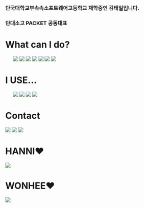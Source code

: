 ### 단국대학교부속속소프트웨어고등학교 재학중인 김태일입니다.
### 단대소고 PACKET 공동대표


<h1>What can I do?</h1>
<ul>
  <img src="https://img.shields.io/badge/NEXT.JS-000000?style=round-square&logo=next.js&logoColor=#000000">
  <img src="https://img.shields.io/badge/C++-00599C?style=round-square&logo=cplusplus&logoColor=#00599C">
  <img src="https://img.shields.io/badge/React-white?style=round-square&logo=React&logoColor=#61DAFB">
  <img src="https://img.shields.io/badge/Django-092E20?style=round-square&logo=django&logoColor=#61DAFB">
  <img src="https://img.shields.io/badge/Python-111111?style=round-square&logo=python&logoColor=#61DAFB">
  <img src="https://img.shields.io/badge/HTML-white?style=round-square&logo=html5&logoColor=#61DAFB">
  <img src="https://img.shields.io/badge/CSS-1572B6?style=round-square&logo=css3&logoColor=#61DAFB">
</ul>

<h1> I USE...</h1>
<ul>
  <img src="https://img.shields.io/badge/Pycharm-000000?style=round-square&logo=pycharm&logoColor=#000000">
  <img src="https://img.shields.io/badge/VSCode-007ACC?style=round-square&logo=visualstudiocode&logoColor=#007ACC">
  <img src="https://img.shields.io/badge/MySQL-00B2FF?style=round-square&logo=mysql&logoColor=#61DAFB">
  <img src="https://img.shields.io/badge/MAC-111111?style=round-square&logo=macos&logoColor=#61DAFB">
</ul>

<h1>Contact</h1>

<a href="https://www.instagram.com/gerrard_taeil._/" target="_blank"><img src="https://img.shields.io/badge/instagram-E4405F?style=flat-square&logo=Instagram&logoColor=white"/></a>
<img src="https://img.shields.io/badge/GLAYTIGER-0000FF?style=flat-square&logo=discord&logoColor=black">
<a href="https://www.youtube.com/channel/UCTikHent_bukHu2muDOQRrw/" target="_blank"><img src="https://img.shields.io/badge/YouTube-FF0000?style=flat-square&logo=YouTube&logoColor=white"/></a>

<h1>HANNI❤️</h1>

<img src="https://mblogthumb-phinf.pstatic.net/MjAyMzAyMTdfMTg3/MDAxNjc2NTYwMzg3MzM1.sI_E4kaPdIFEbE2W3KuIYxEUd8_4SU9o9BDePftyXpIg.YwIqoeAqdwDkI0hJVcRnifW4M_Y5EX6YCoW0U_4tVYYg.JPEG.niceguy00/Seul%EC%BB%B4_%EB%89%B4%EC%A7%84%EC%8A%A4_%EB%94%94%ED%86%A0_%ED%95%98%EB%8B%8802.jpg?type=w800"/>

<h1>WONHEE❤️</h1>

<img src="https://cdn.mhnse.com/news/photo/202403/261589_283713_4920.jpg" />


<br />
